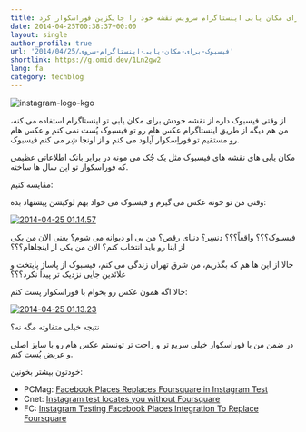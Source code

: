 ```yaml
---
title: فیسبوک برای مکان یابی اینستاگرام سرویس نقشه خود را جایگزین فوراسکوار کرد
date: 2014-04-25T00:38:37+00:00
layout: single
author_profile: true
url: '2014/04/25/فیسبوک-برای-مکان-یابی-اینستاگرام-سروی'
shortlink: https://g.omid.dev/1Ln2gw2
lang: fa
category: techblog
---
```

![instagram-logo-kgo](/images/2014/04/instagram-logo-kgo-150x150.png)

از وقتی فیسبوک داره از نقشه خودش برای مکان یابی تو اینستاگرام استفاده می کنه، من هم دیگه از طریق اینستاگرام عکس هام رو تو فیسبوک پُست نمی کنم و عکس هام رو مستقیم تو فوراِسکوار آپلود می کنم و از اونجا شِر می کنم فیسبوک.

مکان یابی های نقشه های فیسبوک مثل یک جُک می مونه در برابر بانک اطلاعاتی عظیمی که فوراسکوار تو این سال ها ساخته.

مقایسه کنیم:

وقنی من تو خونه عکس می گیرم و فیسبوک می خواد بهم لوکیشن پیشنهاد بده:

[![2014-04-25 01.14.57](/images/2014/04/2014-04-25-01.14.57.png)](/images/2014/04/2014-04-25-01.14.57.png)

فیسبوک؟؟؟ واقعاً؟؟؟ دنسِر؟ دنیای رقص؟ من بی او دیوانه می شوم؟ یعنی الان من یکی از اینا رو باید انتخاب کنم؟ الان من یکی از اینجاهام؟؟؟

حالا از این ها هم که بگذریم، من شرق تهران زندگی می کنم، فیسبوک از پاساژ پایتخت و علائدین جایی نزدیک تر پیدا نکرد؟؟؟

حالا اگه همون عکس رو بخوام با فوراسکوار پست کنم:

[![2014-04-25 01.13.23](/images/2014/04/2014-04-25-01.13.23.png)](/images/2014/04/2014-04-25-01.13.23.png)

نتیجه خیلی متفاوته مگه نه؟

در ضمن من با فوراسکوار خیلی سریع تر و راحت تر تونستم عکس هام رو با سایز اصلی و عریض پُست کنم.

خودتون بیشتر بخونین:

* PCMag: [Facebook Places Replaces Foursquare in Instagram Test](http://www.pcmag.com/article2/0,2817,2455555,00.asp "Facebook Places Replaces Foursquare in Instagram Test")
* Cnet: [Instagram test locates you without Foursquare](http://www.cnet.com/news/instagram-removing-foursquare-in-places-test/ "Instagram test locates you without Foursquare")
* FC: [Instagram Testing Facebook Places Integration To Replace Foursquare](http://www.fastcompany.com/3028166/instagram-testing-facebook-places-integration-to-replace-foursquare "Instagram Testing Facebook Places Integration To Replace Foursquare")
